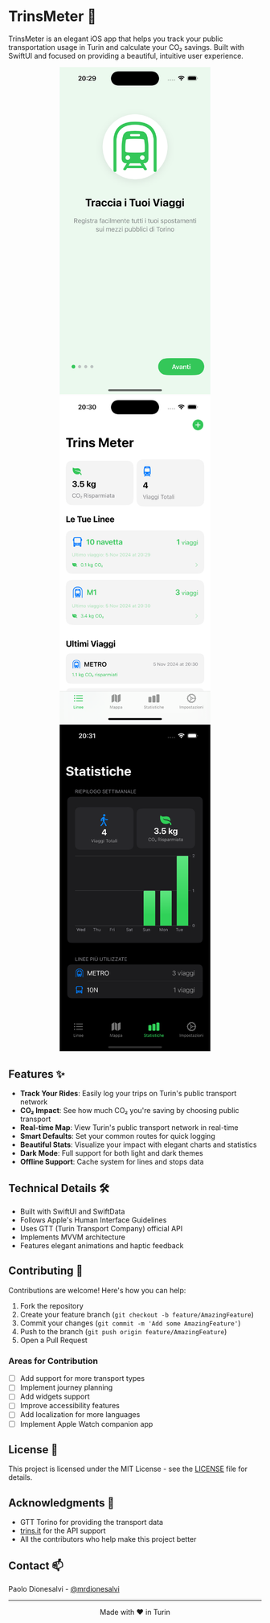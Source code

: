 # TrinsMeter 🚊

TrinsMeter is an elegant iOS app that helps you track your public transportation usage in Turin and calculate your CO₂ savings. Built with SwiftUI and focused on providing a beautiful, intuitive user experience.


<p align="center">
  <img src="screenshots/1.png" width="300" />
  <img src="screenshots/2.png" width="300" />
  <img src="screenshots/3.png" width="300" />
</p>


## Features ✨

- **Track Your Rides**: Easily log your trips on Turin's public transport network
- **CO₂ Impact**: See how much CO₂ you're saving by choosing public transport
- **Real-time Map**: View Turin's public transport network in real-time
- **Smart Defaults**: Set your common routes for quick logging
- **Beautiful Stats**: Visualize your impact with elegant charts and statistics
- **Dark Mode**: Full support for both light and dark themes
- **Offline Support**: Cache system for lines and stops data

## Technical Details 🛠

- Built with SwiftUI and SwiftData
- Follows Apple's Human Interface Guidelines
- Uses GTT (Turin Transport Company) official API
- Implements MVVM architecture
- Features elegant animations and haptic feedback

## Contributing 🤝

Contributions are welcome! Here's how you can help:

1. Fork the repository
2. Create your feature branch (`git checkout -b feature/AmazingFeature`)
3. Commit your changes (`git commit -m 'Add some AmazingFeature'`)
4. Push to the branch (`git push origin feature/AmazingFeature`)
5. Open a Pull Request

### Areas for Contribution

- [ ] Add support for more transport types
- [ ] Implement journey planning
- [ ] Add widgets support
- [ ] Improve accessibility features
- [ ] Add localization for more languages
- [ ] Implement Apple Watch companion app

## License 📄

This project is licensed under the MIT License - see the [LICENSE](LICENSE) file for details.

## Acknowledgments 🙏

- GTT Torino for providing the transport data
- [trins.it](https://trins.it) for the API support
- All the contributors who help make this project better

## Contact 📫

Paolo Dionesalvi - [@mrdionesalvi](https://github.com/mrdionesalvi)

---

<p align="center">
  Made with ❤️ in Turin
</p>
